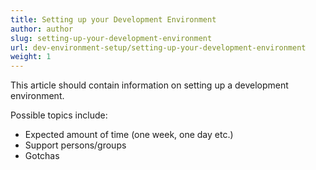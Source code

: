 ```yaml
---
title: Setting up your Development Environment
author: author
slug: setting-up-your-development-environment
url: dev-environment-setup/setting-up-your-development-environment
weight: 1
---
```


This article should contain information on setting up a development environment.

Possible topics include:
* Expected amount of time (one week, one day etc.)
* Support persons/groups
* Gotchas
